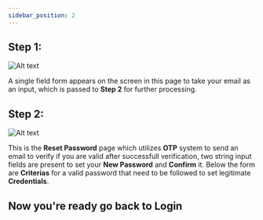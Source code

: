 ```yaml
---
sidebar_position: 2
---
```


## Step 1:

![Alt text](/img/WhatsApp%20Image%202025-03-04%20at%2010.04.37%20AM%20(1).jpeg)

A single field form appears on the screen in this page to take your email as an input,
which is passed to **Step 2** for further processing.

## Step 2:

![Alt text](/img/WhatsApp%20Image%202025-03-04%20at%2010.04.38%20AM.jpeg)

This is the **Reset Password** page which utilizes **OTP** system to send an email to 
verify if you are valid after successfull verification, two string input fields are 
present to set your **New Password** and **Confirm** it. 
Below the form are **Criterias** for a valid password that need to be followed to set legitimate
**Credentials**. 

## Now you're ready go back to Login
